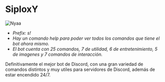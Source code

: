 # SiploxY

![Nyaa](https://user-images.githubusercontent.com/102182731/183133332-2d9db17d-b833-4c3c-9ef8-70c1f23ed9dd.png)

- _Prefix: s!_ 
- _Hay un comando help para poder ver todos los comandos que tiene el bot ahora mismo._
- _El bot cuenta con 25 comandos, 7 de utilidad, 6 de entretenimiento, 5 de imagenes y 7 comandos de interacción._


Definitivamente el mejor bot de Discord, con una gran variedad de comandos distintos y muy utiles para servidores de Discord, además de estar encendido 24/7.


